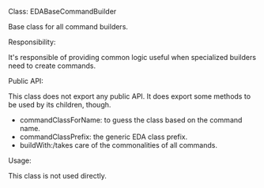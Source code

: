 Class: EDABaseCommandBuilder

Base class for all command builders.

Responsibility:

It's responsible of providing common logic
useful when specialized builders
need to create commands.

Public API:

This class does not export any public API.
It does export some methods to be used by
its children, though.
- commandClassForName: to guess the class based on the command name.
- commandClassPrefix: the generic EDA class prefix.
- buildWith:/takes care of the commonalities of all commands.

Usage:

This class is not used directly.